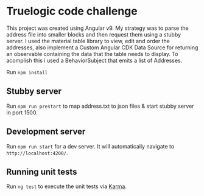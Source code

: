 # Truelogic code challenge

This project was created using Angular v9. My strategy was to parse the address file into smaller blocks and then request them using a stubby server.
I used the material table library to view, edit and order the addresses, also implement a Custom Angular CDK Data Source for returning an observable containing the data that the table needs to display. To acomplish this i used a BehaviorSubject that emits a list of Addresses.

Run `npm install`

## Stubby server

Run `npm run prestart` to map address.txt to json files & start stubby server in port 1500.

## Development server

Run `npm run start` for a dev server. It will automatically navigate to `http://localhost:4200/`.

## Running unit tests

Run `ng test` to execute the unit tests via [Karma](https://karma-runner.github.io).

